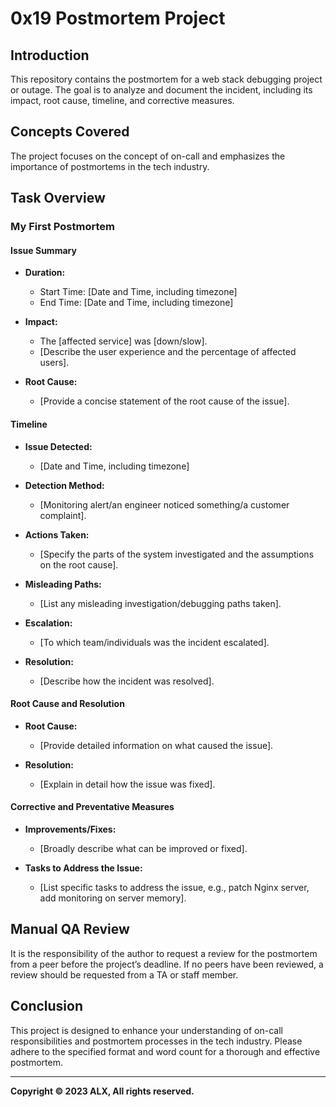 # 0x19 Postmortem Project

## Introduction

This repository contains the postmortem for a web stack debugging project or outage. The goal is to analyze and document the incident, including its impact, root cause, timeline, and corrective measures.



## Concepts Covered

The project focuses on the concept of on-call and emphasizes the importance of postmortems in the tech industry.

## Task Overview

### My First Postmortem

#### Issue Summary

- **Duration:**
  - Start Time: [Date and Time, including timezone]
  - End Time: [Date and Time, including timezone]

- **Impact:**
  - The [affected service] was [down/slow].
  - [Describe the user experience and the percentage of affected users].

- **Root Cause:**
  - [Provide a concise statement of the root cause of the issue].

#### Timeline

- **Issue Detected:**
  - [Date and Time, including timezone]

- **Detection Method:**
  - [Monitoring alert/an engineer noticed something/a customer complaint].

- **Actions Taken:**
  - [Specify the parts of the system investigated and the assumptions on the root cause].

- **Misleading Paths:**
  - [List any misleading investigation/debugging paths taken].

- **Escalation:**
  - [To which team/individuals was the incident escalated].

- **Resolution:**
  - [Describe how the incident was resolved].

#### Root Cause and Resolution

- **Root Cause:**
  - [Provide detailed information on what caused the issue].

- **Resolution:**
  - [Explain in detail how the issue was fixed].

#### Corrective and Preventative Measures

- **Improvements/Fixes:**
  - [Broadly describe what can be improved or fixed].

- **Tasks to Address the Issue:**
  - [List specific tasks to address the issue, e.g., patch Nginx server, add monitoring on server memory].

## Manual QA Review

It is the responsibility of the author to request a review for the postmortem from a peer before the project’s deadline. If no peers have been reviewed, a review should be requested from a TA or staff member.

## Conclusion

This project is designed to enhance your understanding of on-call responsibilities and postmortem processes in the tech industry. Please adhere to the specified format and word count for a thorough and effective postmortem.

---

**Copyright © 2023 ALX, All rights reserved.**
